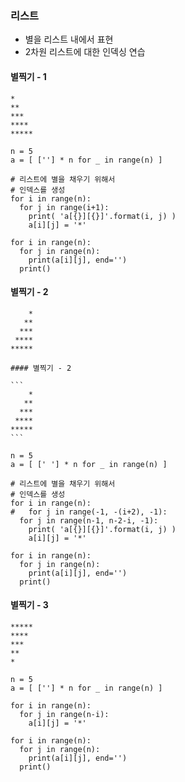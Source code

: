 ### 리스트
- 별을 리스트 내에서 표현
- 2차원 리스트에 대한 인덱싱 연습

#### 별찍기 - 1

```
*
**
***
****
*****

```

```
n = 5
a = [ [''] * n for _ in range(n) ]

# 리스트에 별을 채우기 위해서
# 인덱스를 생성
for i in range(n):
  for j in range(i+1):
    print( 'a[{}][{}]'.format(i, j) )
    a[i][j] = '*'

for i in range(n):
  for j in range(n):
    print(a[i][j], end='')
  print()
```

#### 별찍기 - 2

```
    *
   **
  ***
 ****
*****
```

````
#### 별찍기 - 2

```
    *
   **
  ***
 ****
*****
```

n = 5
a = [ [' '] * n for _ in range(n) ]

# 리스트에 별을 채우기 위해서
# 인덱스를 생성
for i in range(n):
#   for j in range(-1, -(i+2), -1): 
  for j in range(n-1, n-2-i, -1):
    print( 'a[{}][{}]'.format(i, j) )
    a[i][j] = '*'

for i in range(n):
  for j in range(n):
    print(a[i][j], end='')
  print()
````

#### 별찍기 - 3

```
*****
****
***
**
*
```

```
n = 5
a = [ [''] * n for _ in range(n) ]

for i in range(n):
  for j in range(n-i):
    a[i][j] = '*'

for i in range(n):
  for j in range(n):
    print(a[i][j], end='')
  print()
```


